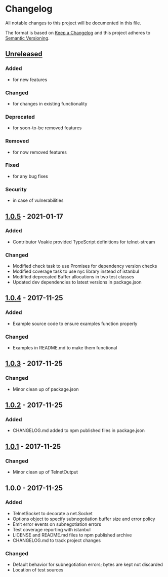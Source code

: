 # Changelog
All notable changes to this project will be documented in this file.

The format is based on [Keep a Changelog](http://keepachangelog.com/en/1.0.0/)
and this project adheres to [Semantic Versioning](http://semver.org/spec/v2.0.0.html).

## [Unreleased]
### Added
- for new features
### Changed
- for changes in existing functionality
### Deprecated
- for soon-to-be removed features
### Removed
- for now removed features
### Fixed
- for any bug fixes
### Security
- in case of vulnerabilities

## [1.0.5] - 2021-01-17
### Added
- Contributor Voakie provided TypeScript definitions for telnet-stream
### Changed
- Modified check task to use Promises for dependency version checks
- Modified coverage task to use nyc library instead of istanbul
- Modified deprecated Buffer allocations in two test classes
- Updated dev dependencies to latest versions in package.json

## [1.0.4] - 2017-11-25
### Added
- Example source code to ensure examples function properly
### Changed
- Examples in README.md to make them functional

## [1.0.3] - 2017-11-25
### Changed
- Minor clean up of package.json

## [1.0.2] - 2017-11-25
### Added
- CHANGELOG.md added to npm published files in package.json

## [1.0.1] - 2017-11-25
### Changed
- Minor clean up of TelnetOutput

## 1.0.0 - 2017-11-25
### Added
- TelnetSocket to decorate a net.Socket
- Options object to specify subnegotiation buffer size and error policy
- Emit error events on subnegotiation errors
- Test coverage reporting with istanbul
- LICENSE and README.md files to npm published archive
- CHANGELOG.md to track project changes

### Changed
- Default behavior for subnegotiation errors; bytes are kept not discarded
- Location of test sources

[Unreleased]: https://github.com/blinkdog/telnet-stream/compare/v1.0.5...HEAD
[1.0.5]: https://github.com/blinkdog/telnet-stream/compare/v1.0.4...v1.0.5
[1.0.4]: https://github.com/blinkdog/telnet-stream/compare/v1.0.3...v1.0.4
[1.0.3]: https://github.com/blinkdog/telnet-stream/compare/v1.0.2...v1.0.3
[1.0.2]: https://github.com/blinkdog/telnet-stream/compare/v1.0.1...v1.0.2
[1.0.1]: https://github.com/blinkdog/telnet-stream/compare/v1.0.0...v1.0.1
